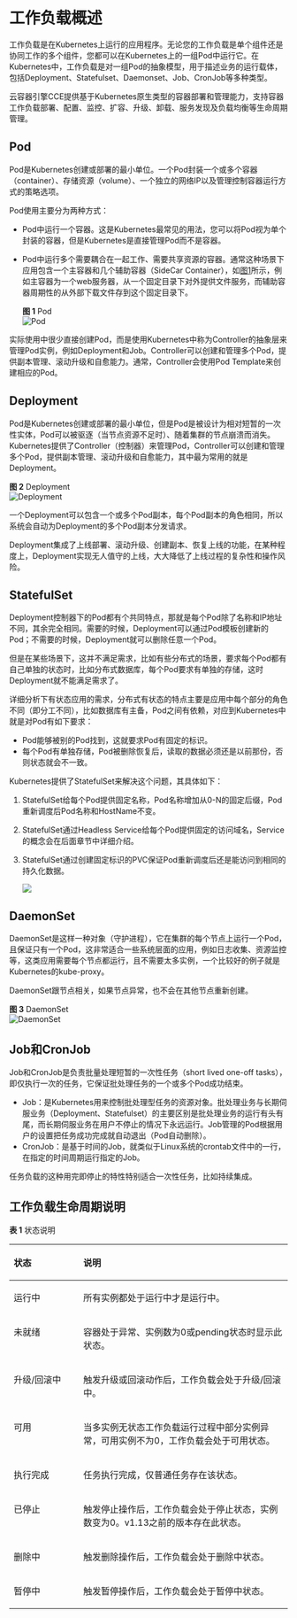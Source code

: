 # 工作负载概述<a name="cce_10_0006"></a>

工作负载是在Kubernetes上运行的应用程序。无论您的工作负载是单个组件还是协同工作的多个组件，您都可以在Kubernetes上的一组Pod中运行它。在Kubernetes中，工作负载是对一组Pod的抽象模型，用于描述业务的运行载体，包括Deployment、Statefulset、Daemonset、Job、CronJob等多种类型。

云容器引擎CCE提供基于Kubernetes原生类型的容器部署和管理能力，支持容器工作负载部署、配置、监控、扩容、升级、卸载、服务发现及负载均衡等生命周期管理。

## Pod<a name="section9645114684816"></a>

Pod是Kubernetes创建或部署的最小单位。一个Pod封装一个或多个容器（container）、存储资源（volume）、一个独立的网络IP以及管理控制容器运行方式的策略选项。

Pod使用主要分为两种方式：

-   Pod中运行一个容器。这是Kubernetes最常见的用法，您可以将Pod视为单个封装的容器，但是Kubernetes是直接管理Pod而不是容器。
-   Pod中运行多个需要耦合在一起工作、需要共享资源的容器。通常这种场景下应用包含一个主容器和几个辅助容器（SideCar Container），如[图1](#zh-cn_topic_0254767870_fig347141918551)所示，例如主容器为一个web服务器，从一个固定目录下对外提供文件服务，而辅助容器周期性的从外部下载文件存到这个固定目录下。

    **图 1**  Pod<a name="zh-cn_topic_0254767870_fig347141918551"></a>  
    ![](figures/Pod.png "Pod")


实际使用中很少直接创建Pod，而是使用Kubernetes中称为Controller的抽象层来管理Pod实例，例如Deployment和Job。Controller可以创建和管理多个Pod，提供副本管理、滚动升级和自愈能力。通常，Controller会使用Pod Template来创建相应的Pod。

## Deployment<a name="section1972719357496"></a>

Pod是Kubernetes创建或部署的最小单位，但是Pod是被设计为相对短暂的一次性实体，Pod可以被驱逐（当节点资源不足时）、随着集群的节点崩溃而消失。Kubernetes提供了Controller（控制器）来管理Pod，Controller可以创建和管理多个Pod，提供副本管理、滚动升级和自愈能力，其中最为常用的就是Deployment。

**图 2**  Deployment<a name="zh-cn_topic_0249851113_fig12546173933714"></a>  
![](figures/Deployment.png "Deployment")

一个Deployment可以包含一个或多个Pod副本，每个Pod副本的角色相同，所以系统会自动为Deployment的多个Pod副本分发请求。

Deployment集成了上线部署、滚动升级、创建副本、恢复上线的功能，在某种程度上，Deployment实现无人值守的上线，大大降低了上线过程的复杂性和操作风险。

## StatefulSet<a name="section14888155424918"></a>

Deployment控制器下的Pod都有个共同特点，那就是每个Pod除了名称和IP地址不同，其余完全相同。需要的时候，Deployment可以通过Pod模板创建新的Pod；不需要的时候，Deployment就可以删除任意一个Pod。

但是在某些场景下，这并不满足需求，比如有些分布式的场景，要求每个Pod都有自己单独的状态时，比如分布式数据库，每个Pod要求有单独的存储，这时Deployment就不能满足需求了。

详细分析下有状态应用的需求，分布式有状态的特点主要是应用中每个部分的角色不同（即分工不同），比如数据库有主备，Pod之间有依赖，对应到Kubernetes中就是对Pod有如下要求：

-   Pod能够被别的Pod找到，这就要求Pod有固定的标识。
-   每个Pod有单独存储，Pod被删除恢复后，读取的数据必须还是以前那份，否则状态就会不一致。

Kubernetes提供了StatefulSet来解决这个问题，其具体如下：

1.  StatefulSet给每个Pod提供固定名称，Pod名称增加从0-N的固定后缀，Pod重新调度后Pod名称和HostName不变。
2.  StatefulSet通过Headless Service给每个Pod提供固定的访问域名，Service的概念会在后面章节中详细介绍。
3.  StatefulSet通过创建固定标识的PVC保证Pod重新调度后还是能访问到相同的持久化数据。

    ![](figures/zh-cn_image_0258203193.png)


## DaemonSet<a name="section7846281504"></a>

DaemonSet是这样一种对象（守护进程），它在集群的每个节点上运行一个Pod，且保证只有一个Pod，这非常适合一些系统层面的应用，例如日志收集、资源监控等，这类应用需要每个节点都运行，且不需要太多实例，一个比较好的例子就是Kubernetes的kube-proxy。

DaemonSet跟节点相关，如果节点异常，也不会在其他节点重新创建。

**图 3**  DaemonSet<a name="zh-cn_topic_0249851114_fig27588261914"></a>  
![](figures/DaemonSet.png "DaemonSet")

## Job和CronJob<a name="section153173319578"></a>

Job和CronJob是负责批量处理短暂的一次性任务（short lived one-off tasks），即仅执行一次的任务，它保证批处理任务的一个或多个Pod成功结束。

-   Job：是Kubernetes用来控制批处理型任务的资源对象。批处理业务与长期伺服业务（Deployment、Statefulset）的主要区别是批处理业务的运行有头有尾，而长期伺服业务在用户不停止的情况下永远运行。Job管理的Pod根据用户的设置把任务成功完成就自动退出（Pod自动删除）。
-   CronJob：是基于时间的Job，就类似于Linux系统的crontab文件中的一行，在指定的时间周期运行指定的Job。

任务负载的这种用完即停止的特性特别适合一次性任务，比如持续集成。

## 工作负载生命周期说明<a name="section3891192610218"></a>

**表 1**  状态说明

<a name="table488465253420"></a>
<table><thead align="left"><tr id="row13888105212343"><th class="cellrowborder" valign="top" width="25%" id="mcps1.2.3.1.1"><p id="p1788975203415"><a name="p1788975203415"></a><a name="p1788975203415"></a>状态</p>
</th>
<th class="cellrowborder" valign="top" width="75%" id="mcps1.2.3.1.2"><p id="p788975211347"><a name="p788975211347"></a><a name="p788975211347"></a>说明</p>
</th>
</tr>
</thead>
<tbody><tr id="row14889152173415"><td class="cellrowborder" valign="top" width="25%" headers="mcps1.2.3.1.1 "><p id="p1788905212343"><a name="p1788905212343"></a><a name="p1788905212343"></a>运行中</p>
</td>
<td class="cellrowborder" valign="top" width="75%" headers="mcps1.2.3.1.2 "><p id="p188914522345"><a name="p188914522345"></a><a name="p188914522345"></a>所有实例都处于运行中才是运行中。</p>
</td>
</tr>
<tr id="row12889195263417"><td class="cellrowborder" valign="top" width="25%" headers="mcps1.2.3.1.1 "><p id="p1888915253412"><a name="p1888915253412"></a><a name="p1888915253412"></a>未就绪</p>
</td>
<td class="cellrowborder" valign="top" width="75%" headers="mcps1.2.3.1.2 "><p id="p12889152113418"><a name="p12889152113418"></a><a name="p12889152113418"></a>容器处于异常、实例数为0或pending状态时显示此状态。</p>
</td>
</tr>
<tr id="row12889195213419"><td class="cellrowborder" valign="top" width="25%" headers="mcps1.2.3.1.1 "><p id="p6889135218347"><a name="p6889135218347"></a><a name="p6889135218347"></a>升级/回滚中</p>
</td>
<td class="cellrowborder" valign="top" width="75%" headers="mcps1.2.3.1.2 "><p id="p18889052203414"><a name="p18889052203414"></a><a name="p18889052203414"></a>触发升级或回滚动作后，工作负载会处于升级/回滚中。</p>
</td>
</tr>
<tr id="row6241718141019"><td class="cellrowborder" valign="top" width="25%" headers="mcps1.2.3.1.1 "><p id="p132017221115"><a name="p132017221115"></a><a name="p132017221115"></a>可用</p>
</td>
<td class="cellrowborder" valign="top" width="75%" headers="mcps1.2.3.1.2 "><p id="p16202132212113"><a name="p16202132212113"></a><a name="p16202132212113"></a>当多实例无状态工作负载运行过程中部分实例异常，可用实例不为0，工作负载会处于可用状态。</p>
</td>
</tr>
<tr id="row13688115719"><td class="cellrowborder" valign="top" width="25%" headers="mcps1.2.3.1.1 "><p id="p196891715814"><a name="p196891715814"></a><a name="p196891715814"></a>执行完成</p>
</td>
<td class="cellrowborder" valign="top" width="75%" headers="mcps1.2.3.1.2 "><p id="p19689181515119"><a name="p19689181515119"></a><a name="p19689181515119"></a>任务执行完成，仅普通任务存在该状态。</p>
</td>
</tr>
<tr id="row2088975211346"><td class="cellrowborder" valign="top" width="25%" headers="mcps1.2.3.1.1 "><p id="p788915203415"><a name="p788915203415"></a><a name="p788915203415"></a>已停止</p>
</td>
<td class="cellrowborder" valign="top" width="75%" headers="mcps1.2.3.1.2 "><p id="p15889152103417"><a name="p15889152103417"></a><a name="p15889152103417"></a>触发停止操作后，工作负载会处于停止状态，实例数变为0。v1.13之前的版本存在此状态。</p>
</td>
</tr>
<tr id="row172011222121114"><td class="cellrowborder" valign="top" width="25%" headers="mcps1.2.3.1.1 "><p id="p198052054104811"><a name="p198052054104811"></a><a name="p198052054104811"></a>删除中</p>
</td>
<td class="cellrowborder" valign="top" width="75%" headers="mcps1.2.3.1.2 "><p id="p8805854104812"><a name="p8805854104812"></a><a name="p8805854104812"></a>触发删除操作后，工作负载会处于删除中状态。</p>
</td>
</tr>
<tr id="row1280465420481"><td class="cellrowborder" valign="top" width="25%" headers="mcps1.2.3.1.1 "><p id="p19354132811102"><a name="p19354132811102"></a><a name="p19354132811102"></a>暂停中</p>
</td>
<td class="cellrowborder" valign="top" width="75%" headers="mcps1.2.3.1.2 "><p id="p535418282104"><a name="p535418282104"></a><a name="p535418282104"></a>触发暂停操作后，工作负载会处于暂停中状态。</p>
</td>
</tr>
</tbody>
</table>

